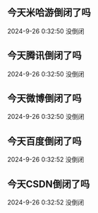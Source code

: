 ## 今天米哈游倒闭了吗

2024-9-26 0:32:50 没倒闭

## 今天腾讯倒闭了吗

2024-9-26 0:32:50 没倒闭

## 今天微博倒闭了吗

2024-9-26 0:32:50 没倒闭

## 今天百度倒闭了吗

2024-9-26 0:32:52 没倒闭

## 今天CSDN倒闭了吗

2024-9-26 0:32:52 没倒闭

